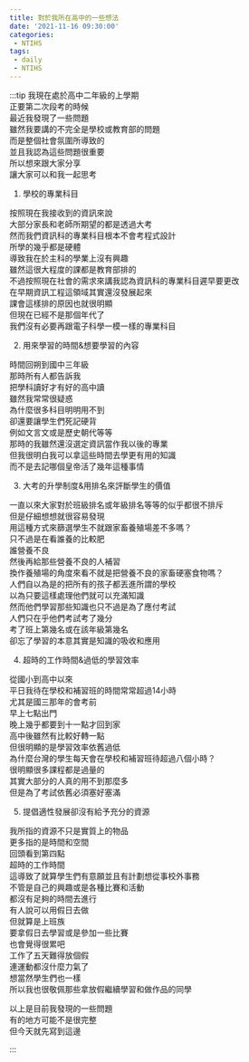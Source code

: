 ```yaml
---
title: 對於我所在高中的一些想法
date: '2021-11-16 09:30:00'
categories:
 - NTIHS
tags:
 - daily
 - NTIHS
---
```


:::tip
我現在處於高中二年級的上學期\
正要第二次段考的時候\
最近我發現了一些問題\
雖然我要講的不完全是學校或教育部的問題\
而是整個社會氛圍所導致的\
並且我認為這些問題很重要\
所以想來跟大家分享\
讓大家可以和我一起思考

1. 學校的專業科目

按照現在我接收到的資訊來說\
大部分家長和老師所期望的都是透過大考\
然而我們資訊科的專業科目根本不會考程式設計\
所學的幾乎都是硬體\
導致我在於主科的學業上沒有興趣\
雖然這很大程度的課都是教育部排的\
不過按照現在社會的需求來講我認為資訊科的專業科目遲早要更改\
在早期資訊工程這領域其實還沒發展起來\
課會這樣排的原因也就很明顯\
但現在已經不是那個年代了\
我們沒有必要再跟電子科學一模一樣的專業科目

2. 用來學習的時間&想要學習的內容

時間回朔到國中三年級\
那時所有人都告訴我\
把學科讀好才有好的高中讀\
雖然我常常很疑惑\
為什麼很多科目明明用不到\
卻還要讓學生們死記硬背\
例如文言文或是歷史朝代等等\
那時的我雖然還沒選定資訊當作我以後的專業\
但我很明白我可以拿這些時間去學更有用的知識\
而不是去記哪個皇帝活了幾年這種事情

3. 大考的升學制度&用排名來評斷學生的價值

一直以來大家對於班級排名或年級排名等等的似乎都很不排斥\
但是仔細想想就很容易發現\
用這種方式來篩選學生不就跟家畜養殖場差不多嗎？\
只不過是在看誰養的比較肥\
誰營養不良\
然後再給那些營養不良的人補習\
換作養殖場的角度來看不就是把營養不良的家畜硬塞食物嗎？\
人們自以為是的把所有的孩子都丟進所謂的學校\
以為只要這樣處理他們就可以充滿知識\
然而他們學習那些知識也只不過是為了應付考試\
人們只在乎他們考試考了幾分\
考了班上第幾名或在該年級第幾名\
卻忘了學習的本意其實是知識的吸收和應用

4. 超時的工作時間&過低的學習效率

從國小到高中以來\
平日我待在學校和補習班的時間常常超過14小時\
尤其是國三那年的會考前\
早上七點出門\
晚上幾乎都要到十一點才回到家\
高中後雖然有比較好轉一點\
但很明顯的是學習效率依舊過低\
為什麼台灣的學生每天會在學校和補習班待超過八個小時？\
很明顯很多課程都是過量的\
其實大部分的人真的用不到那麼多\
但是為了考試依舊必須塞好塞滿

5. 提倡適性發展卻沒有給予充分的資源

我所指的資源不只是實質上的物品\
更多指的是時間和空間\
回頭看到第四點\
超時的工作時間\
這導致了就算學生們有意願並且有計劃想從事校外事務\
不管是自己的興趣或是各種比賽和活動\
都沒有足夠的時間去進行\
有人說可以用假日去做\
但就算是上班族\
要拿假日去學習或是參加一些比賽\
也會覺得很累吧\
工作了五天難得放個假\
連運動都沒什麼力氣了\
想當然學生們也一樣\
所以我也很敬佩那些拿放假繼續學習和做作品的同學

以上是目前我發現的一些問題\
有的地方可能不是很完整\
但今天就先寫到這邊

:::